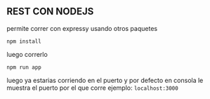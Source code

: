 ## REST CON NODEJS

permite correr con expressy usando otros paquetes

`
npm install
`

luego correrlo

`
npm run app
`

luego ya estarias corriendo en el puerto y por defecto en consola le muestra el puerto por el que corre ejemplo: `localhost:3000`